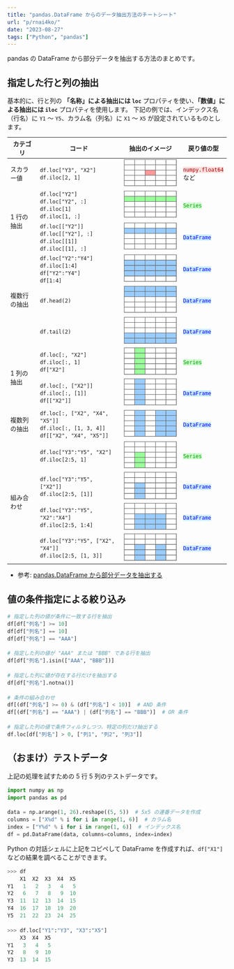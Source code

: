 ```yaml
---
title: "pandas.DataFrame からのデータ抽出方法のチートシート"
url: "p/rnai4ko/"
date: "2023-08-27"
tags: ["Python", "pandas"]
---
```


pandas の DataFrame から部分データを抽出する方法のまとめです。

指定した行と列の抽出
----

基本的に、行と列の __「名称」による抽出には `loc`__ プロパティを使い、__「数値」による抽出には `iloc`__ プロパティを使用します。
下記の例では、インデックス名（行名）に `Y1` 〜 `Y5`、カラム名（列名）に `X1` 〜 `X5` が設定されているものとします。

<style>
  .series { background: #cfc; color: #090; }
  .df { background: #cef; color: blue; }
  .scalar { background: #fdd; color: #a00; }
</style>
<table>
  <thead>
    <tr>
      <th>カテゴリ</th>
      <th>コード</th>
      <th>抽出のイメージ</th>
      <th>戻り値の型</th>
    </tr>
  </thead>
  <tbody>
    <tr>
      <td rowspan="1">スカラー値</td>
      <td>
        <code>df.loc["Y3", "X2"]</code><br />
        <code>df.iloc[2, 1]</code>
      </td>
      <td><img src="img-scalar.drawio.svg" alt="" /></td>
      <td><code class="scalar">numpy.float64</code><br />など</td>
    </tr>
    <tr>
      <td rowspan="2">1 行の抽出</td>
      <td>
        <code>df.loc["Y2"]</code><br />
        <code>df.loc["Y2", :]</code><br />
        <code>df.iloc[1]</code><br />
        <code>df.iloc[1, :]</code>
      </td>
      <td><img src="img-y2.drawio.svg" alt="" /></td>
      <td><code class="series">Series</code></td>
    </tr>
    <tr>
      <td>
        <code>df.loc[["Y2"]]</code><br />
        <code>df.loc[["Y2"], :]</code><br />
        <code>df.iloc[[1]]</code><br />
        <code>df.iloc[[1], :]</code>
      </td>
      <td><img src="img-y2-df.drawio.svg" alt="" /></td>
      <td><code class="df">DataFrame</code></td>
    </tr>
    <tr>
      <td rowspan="3">複数行の抽出</td>
      <td>
        <code>df.loc["Y2":"Y4"]</code><br />
        <code>df.iloc[1:4]</code><br />
        <code>df["Y2":"Y4"]</code><br />
        <code>df[1:4]</code>
      </td>
      <td><img src="img-row-234.drawio.svg" alt="" /></td>
      <td><code class="df">DataFrame</code></td>
    </tr>
    <tr>
      <td><code>df.head(2)</code></td>
      <td><img src="img-head.drawio.svg" alt="" /></td>
      <td><code class="df">DataFrame</code></td>
    </tr>
    <tr>
      <td><code>df.tail(2)</code></td>
      <td><img src="img-tail.drawio.svg" alt="" /></td>
      <td><code class="df">DataFrame</code></td>
    </tr>
    <tr>
      <td rowspan="2">1 列の抽出</td>
      <td>
        <code>df.loc[:, "X2"]</code><br />
        <code>df.iloc[:, 1]</code><br />
        <code>df["X2"]</code>
      </td>
      <td><img src="img-col-2.drawio.svg" alt="" /></td>
      <td><code class="series">Series</code></td>
    </tr>
    <tr>
      <td>
        <code>df.loc[:, ["X2"]]</code><br />
        <code>df.iloc[:, [1]]</code><br />
        <code>df[["X2"]]</code>
      </td>
      <td><img src="img-col-2-df.drawio.svg" alt="" /></td>
      <td><code class="df">DataFrame</code></td>
    </tr>
    <tr>
      <td rowspan="1">複数列の抽出</td>
      <td>
        <code>df.loc[:, ["X2", "X4", "X5"]]</code><br />
        <code>df.iloc[:, [1, 3, 4]]</code><br />
        <code>df[["X2", "X4", "X5"]]</code>
      </td>
      <td><img src="img-col-245.drawio.svg" alt="" /></td>
      <td><code class="df">DataFrame</code></td>
    </tr>
    <tr>
      <td rowspan="4">組み合わせ</td>
      <td>
        <code>df.loc["Y3":"Y5", "X2"]</code><br />
        <code>df.iloc[2:5, 1]</code>
      </td>
      <td><img src="img-y345-x2.drawio.svg" alt="" /></td>
      <td><code class="series">Series</code></td>
    </tr>
    <tr>
      <td>
        <code>df.loc["Y3":"Y5", ["X2"]]</code><br />
        <code>df.iloc[2:5, [1]]</code>
      </td>
      <td><img src="img-y345-x2-df.drawio.svg" alt="" /></td>
      <td><code class="df">DataFrame</code></td>
    </tr>
    <tr>
      <td>
        <code>df.loc["Y3":"Y5", "X2":"X4"]</code><br />
        <code>df.iloc[2:5, 1:4]</code>
      </td>
      <td><img src="img-y345-x234.drawio.svg" alt="" /></td>
      <td><code class="df">DataFrame</code></td>
    </tr>
    <tr>
      <td>
        <code>df.loc["Y3":"Y5", ["X2", "X4"]]</code><br />
        <code>df.iloc[2:5, [1, 3]]</code>
      </td>
      <td><img src="img-y345-x24.drawio.svg" alt="" /></td>
      <td><code class="df">DataFrame</code></td>
    </tr>
  </tbody>
</table>

- 参考: [pandas.DataFrame から部分データを抽出する](/p/8j4k3iy/)


値の条件指定による絞り込み
----

```python
# 指定した列の値が条件に一致する行を抽出
df[df["列名"] >= 10]
df[df["列名"] == 10]
df[df["列名"] == "AAA"]

# 指定した列の値が "AAA" または "BBB" である行を抽出
df[df["列名"].isin(["AAA", "BBB"])]

# 指定した列に値が存在する行だけを抽出する
df[df["列名"].notna()]

# 条件の組み合わせ
df[(df["列名"] >= 0) & (df["列名"] < 10)]  # AND 条件
df[(df["列名"] == "AAA") | (df["列名"] == "BBB")]  # OR 条件

# 指定した列の値で条件フィルタしつつ、特定の列だけ抽出する
df.loc[df["列名"] > 0, ["列1", "列2", "列3"]]
```


（おまけ）テストデータ
----

上記の処理を試すための 5 行 5 列のテストデータです。

```python
import numpy as np
import pandas as pd

data = np.arange(1, 26).reshape((5, 5))  # 5x5 の連番データを作成
columns = ["X%d" % i for i in range(1, 6)]  # カラム名
index = ["Y%d" % i for i in range(1, 6)]  # インデックス名
df = pd.DataFrame(data, columns=columns, index=index)
```

Python の対話シェルに上記をコピペして DataFrame を作成すれば、`df["X1"]` などの結果を調べることができます。

```python
>>> df
    X1  X2  X3  X4  X5
Y1   1   2   3   4   5
Y2   6   7   8   9  10
Y3  11  12  13  14  15
Y4  16  17  18  19  20
Y5  21  22  23  24  25

>>> df.loc["Y1":"Y3", "X3":"X5"]
    X3  X4  X5
Y1   3   4   5
Y2   8   9  10
Y3  13  14  15
```

